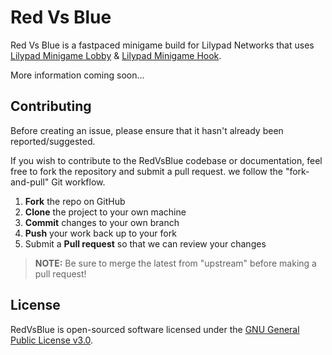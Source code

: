 Red Vs Blue
===========

Red Vs Blue is a fastpaced minigame build for Lilypad Networks that uses [Lilypad Minigame Lobby](https://github.com/Senither/Lilypad-Minigame-Lobby) & [Lilypad Minigame Hook](https://github.com/Senither/Lilypad-Minigame-Hook).

More information coming soon...

## Contributing

Before creating an issue, please ensure that it hasn't already been reported/suggested.

If you wish to contribute to the RedVsBlue codebase or documentation, feel free to fork the repository and submit a
pull request. we follow the "fork-and-pull" Git workflow.

 1. **Fork** the repo on GitHub
 2. **Clone** the project to your own machine
 3. **Commit** changes to your own branch
 4. **Push** your work back up to your fork
 5. Submit a **Pull request** so that we can review your changes

> **NOTE:** Be sure to merge the latest from "upstream" before making a pull request!

## License

RedVsBlue is open-sourced software licensed under the [GNU General Public License v3.0](http://www.gnu.org/licenses/gpl.html).